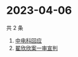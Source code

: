 # 2023-04-06

共 2 条

<!-- BEGIN -->
<!-- 最后更新时间 Thu Apr 06 2023 00:19:49 GMT+0800 (China Standard Time) -->

1. [中电科回应](https://www.zhihu.com/search?q=中电科回应)
1. [翟欣欣案一审宣判](https://www.zhihu.com/search?q=翟欣欣案一审宣判)

<!-- END -->

